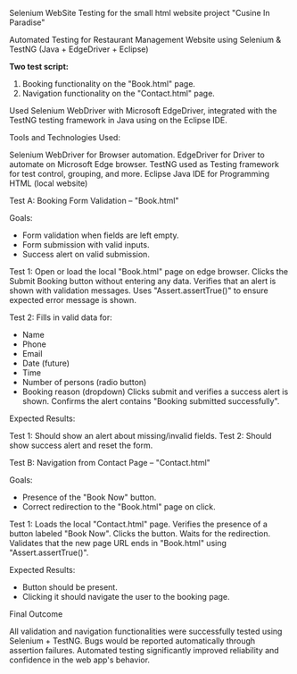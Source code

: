 Selenium WebSite Testing for the small html website project "Cusine In Paradise"

Automated Testing for Restaurant Management Website using Selenium & TestNG (Java + EdgeDriver + Eclipse)

**Two test script:**
1. Booking functionality on the "Book.html" page.
2. Navigation functionality on the "Contact.html" page.

Used Selenium WebDriver with Microsoft EdgeDriver, integrated with the TestNG testing framework in Java using on the Eclipse IDE.

Tools and Technologies Used:

Selenium WebDriver for Browser automation.
EdgeDriver for Driver to automate on Microsoft Edge browser.
TestNG used as Testing framework for test control, grouping, and more.
Eclipse Java IDE for Programming
HTML (local website)

Test A: Booking Form Validation – "Book.html"

Goals:
- Form validation when fields are left empty.
- Form submission with valid inputs.
- Success alert on valid submission.

Test 1:
Open or load the local "Book.html" page on edge browser.
Clicks the Submit Booking button without entering any data.
Verifies that an alert is shown with validation messages.
Uses "Assert.assertTrue()" to ensure expected error message is shown.

Test 2:
Fills in valid data for:

  - Name
  - Phone
  - Email
  - Date (future)
  - Time
  - Number of persons (radio button)
  - Booking reason (dropdown)
Clicks submit and verifies a success alert is shown.
Confirms the alert contains "Booking submitted successfully".

Expected Results:

Test 1: Should show an alert about missing/invalid fields.
Test 2: Should show success alert and reset the form.


Test B: Navigation from Contact Page – "Contact.html"

Goals:
- Presence of the "Book Now" button.
- Correct redirection to the "Book.html" page on click.

Test 1:
Loads the local "Contact.html" page.
Verifies the presence of a button labeled "Book Now".
Clicks the button.
Waits for the redirection.
Validates that the new page URL ends in "Book.html" using "Assert.assertTrue()".

Expected Results:

- Button should be present.
- Clicking it should navigate the user to the booking page.

Final Outcome

All validation and navigation functionalities were successfully tested using Selenium + TestNG.
Bugs would be reported automatically through assertion failures.
Automated testing significantly improved reliability and confidence in the web app's behavior.
